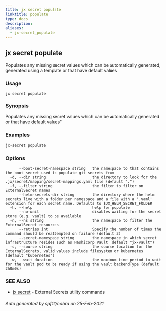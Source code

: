 ```yaml
---
title: jx secret populate
linktitle: populate
type: docs
description: 
aliases:
  - jx-secret_populate
---
```


## jx secret populate

Populates any missing secret values which can be automatically generated, generated using a template or that have default values

### Usage

```
jx secret populate
```

### Synopsis

Populates any missing secret values which can be automatically generated or that have default values"

### Examples

  ```bash
  jx-secret populate

  ```
### Options

```
      --boot-secret-namespace string   the namespace to that contains the boot secret used to populate git secrets from
  -d, --dir string                     the directory to look for the .jx/secret/mapping/secret-mappings.yaml file (default ".")
  -f, --filter string                  the filter to filter on ExternalSecret names
      --helm-secrets-dir string        the directory where the helm secrets live with a folder per namespace and a file with a '.yaml' extension for each secret name. Defaults to $JX_HELM_SECRET_FOLDER
  -h, --help                           help for populate
      --no-wait                        disables waiting for the secret store (e.g. vault) to be available
  -n, --ns string                      the namespace to filter the ExternalSecret resources
      --retries int                    Specify the number of times the command should be reattempted on failure (default 3)
      --secret-namespace string        the namespace in which secret infrastructure resides such as Hashicorp Vault (default "jx-vault")
  -s, --source string                  the source location for the ExternalSecrets, valid values include filesystem or kubernetes (default "kubernetes")
  -w, --wait duration                  the maximum time period to wait for the vault pod to be ready if using the vault backendType (default 2h0m0s)
```

### SEE ALSO

* [jx secret](..)	 - External Secrets utility commands

###### Auto generated by spf13/cobra on 25-Feb-2021
